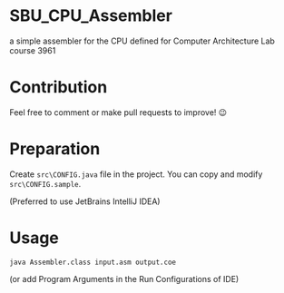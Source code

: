 # SBU_CPU_Assembler

a simple assembler for the CPU defined for Computer Architecture Lab course 3961

# Contribution

Feel free to comment or make pull requests to improve! :wink:

# Preparation

Create `src\CONFIG.java` file in the project. You can copy and modify `src\CONFIG.sample`.

(Preferred to use JetBrains IntelliJ IDEA)

# Usage

`java Assembler.class input.asm output.coe`

(or add Program Arguments in the Run Configurations of IDE)
